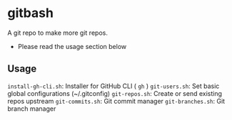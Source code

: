 # gitbash

A git repo to make more git repos.
* Please read the usage section below

## Usage

`install-gh-cli.sh`: Installer for GitHub CLI ( `gh` )
`git-users.sh`: Set basic global configurations (~/.gitconfig)
`git-repos.sh`: Create or send existing repos upstream
`git-commits.sh`: Git commit manager
`git-branches.sh`: Git branch manager
